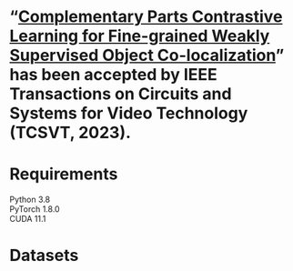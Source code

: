 # “[Complementary Parts Contrastive Learning for Fine-grained Weakly Supervised Object Co-localization](https://ieeexplore.ieee.org/document/10098208)” has been accepted by IEEE Transactions on Circuits and Systems for Video Technology (TCSVT, 2023).
# Requirements
Python 3.8 <br>
PyTorch 1.8.0 <br>
CUDA 11.1

# Datasets
